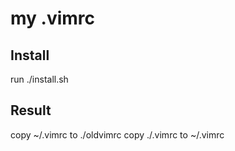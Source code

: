 # my .vimrc
## Install
run ./install.sh

## Result
copy ~/.vimrc to ./oldvimrc
copy ./.vimrc to ~/.vimrc

